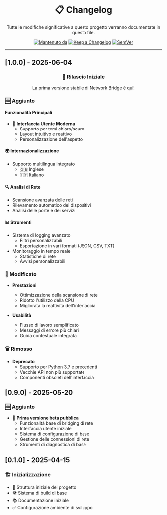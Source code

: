 <div align="center">
  <h1>📋 Changelog</h1>
  <p>Tutte le modifiche significative a questo progetto verranno documentate in questo file.</p>
  
  [![Mantenuto da](https://img.shields.io/badge/Mantenuto%20da-Community-brightgreen)](https://github.com/nsfr750)
  [![Keep a Changelog](https://img.shields.io/badge/Keep%20a%20Changelog-1.0.0-%23E05735)](https://keepachangelog.com/it/1.0.0/)
  [![SemVer](https://img.shields.io/badge/SemVer-2.0.0-3f8ec7)](https://semver.org/spec/v2.0.0.html)
</div>

---

## [1.0.0] - 2025-06-04

<div align="center">
  <h3>🎉 Rilascio Iniziale</h3>
  <p>La prima versione stabile di Network Bridge è qui!</p>
</div>

### 🆕 Aggiunto

#### Funzionalità Principali
- 🎨 **Interfaccia Utente Moderna**
  - Supporto per temi chiaro/scuro
  - Layout intuitivo e reattivo
  - Personalizzazione dell'aspetto

#### 🌍 Internazionalizzazione
- Supporto multilingua integrato
  - 🇬🇧 Inglese
  - 🇮🇹 Italiano

#### 🔍 Analisi di Rete
- Scansione avanzata delle reti
- Rilevamento automatico dei dispositivi
- Analisi delle porte e dei servizi

#### 📊 Strumenti
- Sistema di logging avanzato
  - Filtri personalizzabili
  - Esportazione in vari formati (JSON, CSV, TXT)
- Monitoraggio in tempo reale
  - Statistiche di rete
  - Avvisi personalizzabili

### 🔄 Modificato
- **Prestazioni**
  - Ottimizzazione della scansione di rete
  - Ridotto l'utilizzo della CPU
  - Migliorata la reattività dell'interfaccia

- **Usabilità**
  - Flusso di lavoro semplificato
  - Messaggi di errore più chiari
  - Guida contestuale integrata

### 🗑️ Rimosso
- **Deprecato**
  - Supporto per Python 3.7 e precedenti
  - Vecchie API non più supportate
  - Componenti obsoleti dell'interfaccia

## [0.9.0] - 2025-05-20

### 🆕 Aggiunto
- 🚀 **Prima versione beta pubblica**
  - Funzionalità base di bridging di rete
  - Interfaccia utente iniziale
  - Sistema di configurazione di base
  - Gestione delle connessioni di rete
  - Strumenti di diagnostica di base

## [0.1.0] - 2025-04-15

### 🏗️ Inizializzazione
- 📁 Struttura iniziale del progetto
- 🛠️ Sistema di build di base
- 📚 Documentazione iniziale
- ✅ Configurazione ambiente di sviluppo
